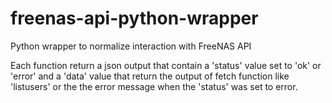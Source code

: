 # freenas-api-python-wrapper
Python wrapper to normalize interaction with FreeNAS API

Each function return a json output that contain a 'status' value set to 'ok' or 'error' and a 'data' value that return the output of fetch function like 'listusers' or the the error message when the 'status' was set to error.
